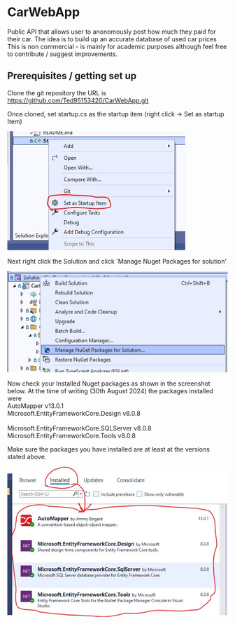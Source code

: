 # CarWebApp
Public API that allows user to anonomously post how much they paid for their car.
The idea is to build up an accurate database of used car prices
This is non commercial - is mainly for academic purposes although feel free to contribute / suggest improvements.


## Prerequisites / getting set up

Clone the git repository the URL is https://github.com/Ted95153420/CarWebApp.git

Once cloned, set startup.cs as the startup item (right click -> Set as startup Item)

![Set as Startup](/ReadMeMedia/README_SetAsStartUp.JPG "Set as startup")

Next right click the Solution and click 'Manage Nuget Packages for solution'

![Manage Nuget Packages for solution](/ReadMeMedia/ManageNugetPackages.jpg "Manage Nuget Packages")

Now check your Installed Nuget packages as shown in the screenshot below. 
At the time of writing (30th August 2024) the packages installed were <br/>
AutoMapper v13.0.1 <br/>
Microsoft.EntityFrameworkCore.Design v8.0.8 <br/>  
Microsoft.EntityFrameworkCore.SQLServer v8.0.8 <br/>
Microsoft.EntityFrameworkCore.Tools v8.0.8 <br/>

Make sure the packages you have installed are at least at the versions stated above.

![INstalled Nuget Packages](/ReadMeMedia/InstalledPackages.JPG "Installed Packages")

